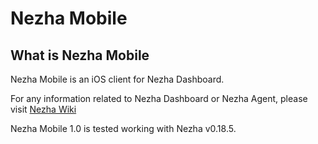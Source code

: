 # Nezha Mobile

## What is Nezha Mobile

Nezha Mobile is an iOS client for Nezha Dashboard.

For any information related to Nezha Dashboard or Nezha Agent, please visit [Nezha Wiki](https://nezha.wiki")

Nezha Mobile 1.0 is tested working with Nezha v0.18.5.
